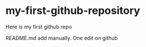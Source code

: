 # my-first-github-repository
Here is my first github repo

README.md add manually. One edit on github
